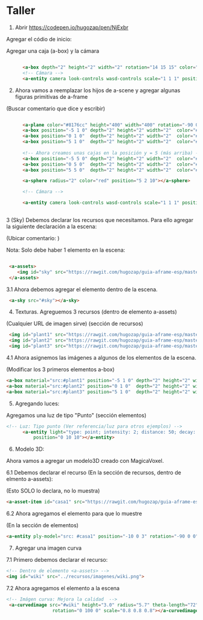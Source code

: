 # Taller

1. Abrir https://codepen.io/hugozap/pen/NjExbr

Agregar el códio de inicio:

Agregar una caja (a-box) y la cámara

```html

      <a-box depth="2" height="2" width="2" rotation="14 15 15" color="red"></a-box>
      <!-- Cámara -->
      <a-entity camera look-controls wasd-controls scale="1 1 1" position="0 1 15"></a-entity>

```

2. Ahora vamos a reemplazar los hijos de a-scene y agregar algunas figuras primitivas de a-frame

(Buscar comentario que dice <!-- Declaración de elementos de la escena aquí --> y escribir)


```html

      <a-plane color="#8176cc" height="400" width="400" rotation="-90 0 0"></a-plane>
      <a-box position="-5 1 0" depth="2" height="2" width="2"  color="#f269eb"></a-box>
      <a-box position="0 1 0"  depth="2" height="2" width="2"  color="#e5be00"></a-box>
      <a-box position="5 1 0"  depth="2" height="2" width="2"  color="#0184d8"></a-box>
		
	  <!-- Ahora creamos unas cajas en la posición y = 5 (más arriba) -->
      <a-box position="-5 5 0" depth="2" height="2" width="2"  color="#f269eb"></a-box>
      <a-box position="0 5 0"  depth="2" height="2" width="2"  color="#e5be00"></a-box>
      <a-box position="5 5 0"  depth="2" height="2" width="2"  color="#0184d8"></a-box>

      <a-sphere radius="2" color="red" position="5 2 10"></a-sphere>

      <!-- Cámara -->

      <a-entity camera look-controls wasd-controls scale="1 1 1" position="0 1 15"></a-entity>
   
 ```

3 (Sky) Debemos declarar los recursos que necesitamos. Para ello agregar la siguiente declaración a la escena:

(Ubicar comentario: <!-- Declaración de recursos aquí -->)

Nota: Solo debe haber 1 elemento <a-assets> en la escena:


```html

 <a-assets>
    <img id="sky" src="https://rawgit.com/hugozap/guia-aframe-esp/master/taller/recursos/imagenes/sky.jpg">
 </a-assets>
 ```

 3.1 Ahora debemos agregar el elemento <a-sky> dentro de la escena. 


```html
 <a-sky src="#sky"></a-sky>
 ```

4. Texturas. Agreguemos 3 recursos (dentro de elemento a-assets)

(Cualquier URL de imagen sirve) (sección de recursos)


```html
 <img id="plant1" src="https://rawgit.com/hugozap/guia-aframe-esp/master/taller/recursos/imagenes/plant1.jpg">
 <img id="plant2" src="https://rawgit.com/hugozap/guia-aframe-esp/master/taller/recursos/imagenes/plant2.jpg">
 <img id="plant3" src="https://rawgit.com/hugozap/guia-aframe-esp/master/taller/recursos/imagenes/plant3.jpg">
 ```
4.1 Ahora asignemos las imágenes a algunos de los elementos de la escena.

(Modificar los 3 primeros elementos a-box)

```html
<a-box material="src:#plant1" position="-5 1 0" depth="2" height="2" width="2"  color="#fff"></a-box>
<a-box material="src:#plant2" position="0 1 0"  depth="2" height="2" width="2"  color="#fff"></a-box>
<a-box material="src:#plant3" position="5 1 0"  depth="2" height="2" width="2"  color="#fff"></a-box>
```

5. Agregando luces:

Agregamos una luz de tipo "Punto" (sección elementos)

```html
<!-- Luz: Tipo punto (Ver referencia/luz para otros ejemplos) -->
      <a-entity light="type: point; intensity: 2; distance: 50; decay: 2"
          position="0 10 10"></a-entity>
```

6. Modelo 3D:

Ahora vamos a agregar un modelo3D creado con MagicaVoxel.

6.1 Debemos declarar el recurso (En la sección de recursos, dentro de elmento a-assets):

(Esto SOLO lo declara, no lo muestra)

```html
<a-asset-item id="casa1" src="https://rawgit.com/hugozap/guia-aframe-esp/master/taller/recursos/modelos_hd/casa1.ply"></a-asset-item>
```

6.2 Ahora agregamos el elemento para que lo muestre

(En la sección de elementos)

```html
<a-entity ply-model="src: #casa1" position="-10 0 3" rotation="-90 0 0" scale="0.1 0.1 0.1"></a-entity>
```

7. Agregar una imagen curva

7.1 Primero debemos declarar el recurso:

```html
<!-- Dentro de elemento <a-assets> -->
<img id="wiki" src="../recursos/imagenes/wiki.png">

```
7.2 Ahora agregamos el elemento a la escena

```html
<!-- Imágen curva: Mejora la calidad  -->
 <a-curvedimage src="#wiki" height="3.0" radius="5.7" theta-length="72" position="0 0 6"
                 rotation="0 100 0" scale="0.8 0.8 0.8"></a-curvedimage>
      
```